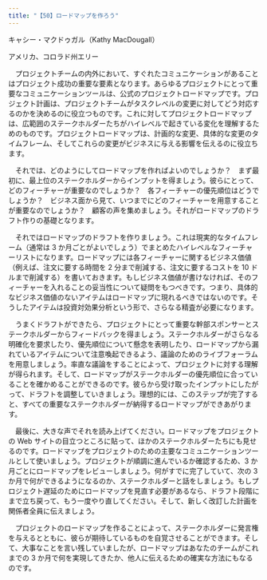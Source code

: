 ```yaml
---
title: "【50】ロードマップを作ろう"
---
```



キャシー・マクドゥガル（Kathy MacDougall）



アメリカ、コロラド州エリー


　プロジェクトチームの内外において、すぐれたコミュニケーションがあることはプロジェクト成功の重要な要素となります。あらゆるプロジェクトにとって重要なコミュニケーションツールは、公式のプロジェクトロードマップです。プロジェクト計画は、プロジェクトチームがタスクレベルの変更に対してどう対応するのかを決めるのに役立つものです。これに対してプロジェクトロードマップは、広範囲のステークホルダーたちがハイレベルで起きている変化を理解するためのものです。プロジェクトロードマップは、計画的な変更、具体的な変更のタイムフレーム、そしてこれらの変更がビジネスに与える影響を伝えるのに役立ちます。

　それでは、どのようにしてロードマップを作ればよいのでしょうか？　まず最初に、最上位のステークホルダーからインプットを得ましょう。彼らにとって、どのフィーチャーが重要なのでしょうか？　各フィーチャーの優先順位はどうでしょうか？　ビジネス面から見て、いつまでにどのフィーチャーを用意することが重要なのでしょうか？　顧客の声を集めましょう。それがロードマップのドラフト作りの基礎となります。

　それではロードマップのドラフトを作りましょう。これは現実的なタイムフレーム（通常は 3 か月ごとがよいでしょう）でまとめたハイレベルなフィーチャーリストになります。ロードマップには各フィーチャーに関するビジネス価値（例えば、注文に要する時間を 2 分まで削減する、注文に要するコストを 10 ドルまで削減する）を書いておきます。もしビジネス価値が書けなければ、そのフィーチャーを入れることの妥当性について疑問をもつべきです。つまり、具体的なビジネス価値のないアイテムはロードマップに現れるべきではないのです。そうしたアイテムは投資対効果分析という形で、さらなる精査が必要になります。

　うまくドラフトができたら、プロジェクトにとって重要な幹部スポンサーとステークホルダーからフィードバックを得ましょう。ステークホルダーがさらなる明確化を要求したり、優先順位について懸念を表明したり、ロードマップから漏れているアイテムについて注意喚起できるよう、議論のためのライブフォーラムを用意しましょう。率直な議論をすることによって、プロジェクトに対する理解が得られます。そして、ロードマップがステークホルダーの優先順位に合っていることを確かめることができるのです。彼らから受け取ったインプットにしたがって、ドラフトを調整していきましょう。理想的には、このステップが完了すると、すべての重要なステークホルダーが納得するロードマップができあがります。

　最後に、大きな声でそれを読み上げてください。ロードマップをプロジェクトの Web サイトの目立つところに貼って、ほかのステークホルダーたちにも見せるのです。ロードマップをプロジェクトのための主要なコミュニケーションツールとして使いましょう。プロジェクトが順調に進んでいるか確認するため、3 か月ごとにロードマップをレビューしましょう。何がすでに完了していて、次の 3 か月で何ができるようになるのか、ステークホルダーと話をしましょう。もしプロジェクト遅延のためにロードマップを見直す必要があるなら、ドラフト段階にまで立ち戻って、もう一度やり直してください。そして、新しく改訂した計画を関係者全員に伝えましょう。

　プロジェクトのロードマップを作ることによって、ステークホルダーに発言権を与えるとともに、彼らが期待しているものを自覚させることができます。そして、大事なことを言い残していましたが、ロードマップはあなたのチームがこれまでの 3 か月で何を実現してきたか、他人に伝えるための確実な方法にもなるのです。
